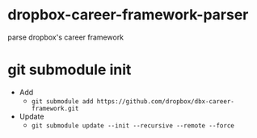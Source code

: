 # dropbox-career-framework-parser

parse dropbox's career framework

# git submodule init

* Add
  * `git submodule add https://github.com/dropbox/dbx-career-framework.git`
* Update
  * `git submodule update --init --recursive --remote --force`